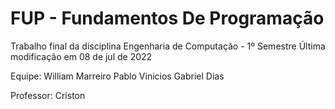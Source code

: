 # FUP - Fundamentos De Programação
Trabalho final da disciplina
Engenharia de Computação - 1º Semestre
Última modificação em 08 de jul de 2022

Equipe:
William Marreiro
Pablo Vinicios
Gabriel Dias 

Professor: Criston
